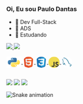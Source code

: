 ### Oi, Eu sou Paulo Dantas

- 🔭 Dev Full-Stack
- 🔭 ADS
- 🌱 Estudando

<div>
  <a href="https://github.com/PauloDantaas">
  <img height="180em" src="https://github-readme-stats.vercel.app/api?username=PauloDantaas&show_icons=true&theme=dracula&include_all_commits=true&count_private=true"/>
  <img height="180em" src="https://github-readme-stats.vercel.app/api/top-langs/?username=PauloDantaas&layout=compact&langs_count=7&theme=dracula"/>
</div>

<div style="display: inline_block"><br>
  <img align="center" alt="Paulo-Python" height="30" width="40" src="https://raw.githubusercontent.com/devicons/devicon/master/icons/python/python-original.svg">
  <img align="center" alt="Paulo-pic" height="30" style="border-radius:50px;" src="https://github.com/devicons/devicon/blob/master/icons/html5/html5-original.svg">
  <img align="center" alt="Paulo-pic" height="30" style="border-radius:50px;" src="https://github.com/devicons/devicon/blob/master/icons/css3/css3-original.svg">
  <img align="center" alt="Paulo-pic" height="30" style="border-radius:50px;" src="https://github.com/devicons/devicon/blob/master/icons/javascript/javascript-original.svg">
  <img align="center" alt="Paulo-pic" height="30" style="border-radius:50px;" src="https://github.com/devicons/devicon/blob/master/icons/mysql/mysql-original.svg">
  
</div>
  
  
  
  ##
  <div> 
 <a href="https://www.instagram.com/paullodantaas_yh/" target="_blank"><img src="https://img.shields.io/badge/-Instagram-%23E4405F?style=for-the-badge&logo=instagram&logoColor=white" target="_blank"></a>
 <a href = "mailto: s10paulo62@gmail.com"><img src="https://img.shields.io/badge/Gmail-D14836?style=for-the-badge&logo=gmail&logoColor=white" target="_blank"></a>
  <a href="https://www.linkedin.com/in/paulo-dantas-72b252186/" target="_blank"><img src="https://img.shields.io/badge/-LinkedIn-%230077B5?style=for-the-badge&logo=linkedin&logoColor=white" target="_blank"></a>
  </div>    


![Snake animation](https://github.com/PauloDantaas/PauloDantaas/blob/output/github-contribution-grid-snake.svg)
